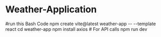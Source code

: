 # Weather-Application
#run this Bash Code
npm create vite@latest weather-app -- --template react
cd weather-app
npm install axios  # For API calls
npm run dev
